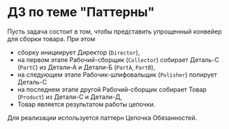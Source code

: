 # ДЗ по теме "Паттерны"

Пусть задача состоит в том, чтобы представить упрощенный конвейер для сборки товара. При этом 

* сборку инициирует Директор (`Director`),
* на первом этапе Рабочий-сборщик (`Collector`) собирает Деталь-C (`PartC`) из Детали-А и Детали-Б (`PartA`, `PartB`),
* на следующем этапе Рабочик-шлифовальщик (`Polisher`) полирует Деталь-С
* на последнем этапе другой Рабочий-сборщик собирает Товар (`Product`) из Детали-С и Детали-Д,
* Товар является результатом работы цепочки.

Для реализации используется паттерн Цепочка Обязанностей.

